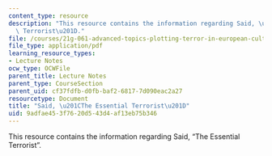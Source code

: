 ```yaml
---
content_type: resource
description: "This resource contains the information regarding Said, \u201CThe Essential\
  \ Terrorist\u201D."
file: /courses/21g-061-advanced-topics-plotting-terror-in-european-culture-spring-2004/9adfae453f7620d543d4af13eb75b346_MIT21G_061S04_said.pdf
file_type: application/pdf
learning_resource_types:
- Lecture Notes
ocw_type: OCWFile
parent_title: Lecture Notes
parent_type: CourseSection
parent_uid: cf37fdfb-d0fb-baf2-6817-7d090eac2a27
resourcetype: Document
title: "Said, \u201CThe Essential Terrorist\u201D"
uid: 9adfae45-3f76-20d5-43d4-af13eb75b346
---
```

This resource contains the information regarding Said, “The Essential Terrorist”.

